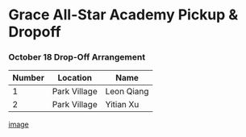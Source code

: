 # Grace All-Star Academy Pickup & Dropoff

### October 18 Drop-Off Arrangement

| Number      | Location | Name |
| ----------- | ----------- | ----------- |
| 1      | Park Village     | Leon Qiang |
| 2   | Park Village        | Yitian Xu |

[image](1697668164453.jpg)